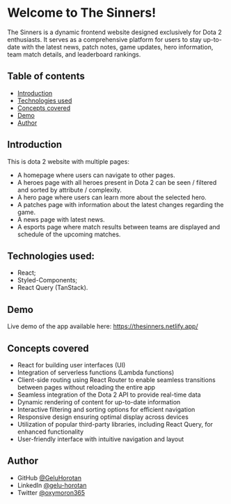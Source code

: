 # Welcome to The Sinners!

The Sinners is a dynamic frontend website designed exclusively for Dota 2 enthusiasts. It serves as a comprehensive platform for users to stay up-to-date with the latest news, patch notes, game updates, hero information, team match details, and leaderboard rankings.

## Table of contents

- [Introduction](#introduction)
- [Technologies used](#technologies-used)
- [Concepts covered](#concepts-covered)
- [Demo](#demo)
- [Author](#author)

## Introduction
This is dota 2 website with multiple pages:
- A homepage where users can navigate to other pages.
- A heroes page with all heroes present in Dota 2 can be seen / filtered and sorted by attribute / complexity.
- A hero page where users can learn more about the selected hero.
- A patches page with information about the latest changes regarding the game.
- A news page with latest news.
- A esports page where match results between teams are displayed and schedule of the upcoming matches.

## Technologies used:

* React;
* Styled-Components;
* React Query (TanStack).

## Demo

Live demo of the app available here: https://thesinners.netlify.app/

## Concepts covered

* React for building user interfaces (UI)
* Integration of serverless functions (Lambda functions)
* Client-side routing using React Router to enable seamless transitions between pages without reloading the entire app
* Seamless integration of the Dota 2 API to provide real-time data
* Dynamic rendering of content for up-to-date information
* Interactive filtering and sorting options for efficient navigation
* Responsive design ensuring optimal display across devices
* Utilization of popular third-party libraries, including React Query, for enhanced functionality
* User-friendly interface with intuitive navigation and layout

## Author

- GitHub [@GeluHorotan](https://github.com/GeluHorotan) 
- LinkedIn [@gelu-horotan](https://www.linkedin.com/in/gelu-horotan/)
- Twitter [@oxymoron365](https://www.twitter.com/oxymoron365)
